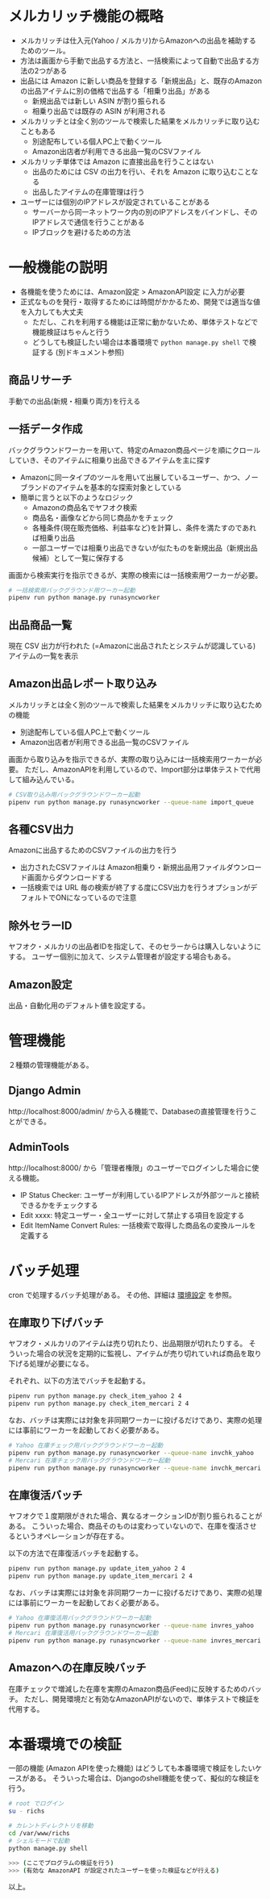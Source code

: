 # メルカリッチ機能の概略

- メルカリッチは仕入元(Yahoo / メルカリ)からAmazonへの出品を補助するためのツール。
- 方法は画面から手動で出品する方法と、一括検索によって自動で出品する方法の2つがある
- 出品には Amazon に新しい商品を登録する「新規出品」と、既存のAmazonの出品アイテムに別の価格で出品する「相乗り出品」がある
  - 新規出品では新しい ASIN が割り振られる
  - 相乗り出品では既存の ASIN が利用される
- メルカリッチとは全く別のツールで検索した結果をメルカリッチに取り込むこともある
  - 別途配布している個人PC上で動くツール
  - Amazon出店者が利用できる出品一覧のCSVファイル
- メルカリッチ単体では Amazon に直接出品を行うことはない
  - 出品のためには CSV の出力を行い、それを Amazon に取り込むことなる
  - 出品したアイテムの在庫管理は行う
- ユーザーには個別のIPアドレスが設定されていることがある
  - サーバーから同一ネットワーク内の別のIPアドレスをバインドし、そのIPアドレスで通信を行うことがある
  - IPブロックを避けるための方法


# 一般機能の説明

- 各機能を使うためには、Amazon設定 > AmazonAPI設定 に入力が必要
- 正式なものを発行・取得するためには時間がかかるため、開発では適当な値を入力しても大丈夫
  - ただし、これを利用する機能は正常に動かないため、単体テストなどで機能検証はちゃんと行う
  - どうしても検証したい場合は本番環境で `python manage.py shell` で検証する (別ドキュメント参照)


## 商品リサーチ

手動での出品(新規・相乗り両方)を行える


## 一括データ作成

バックグラウンドワーカーを用いて、特定のAmazon商品ページを順にクロールしていき、そのアイテムに相乗り出品できるアイテムを主に探す

- Amazonに同一タイプのツールを用いて出展しているユーザー、かつ、ノーブランドのアイテムを基本的な探索対象としている
- 簡単に言うと以下のようなロジック
  - Amazonの商品名でヤフオク検索
  - 商品名・画像などから同じ商品かをチェック
  - 各種条件(現在販売価格、利益率など)を計算し、条件を満たすのであれば相乗り出品
  - 一部ユーザーでは相乗り出品できないが似たものを新規出品（新規出品候補）として一覧に保存する


画面から検索実行を指示できるが、実際の検索には一括検索用ワーカーが必要。

```bash
# 一括検索用バックグラウンド用ワーカー起動
pipenv run python manage.py runasyncworker
```


## 出品商品一覧

現在 CSV 出力が行われた (=Amazonに出品されたとシステムが認識している) アイテムの一覧を表示


## Amazon出品レポート取り込み

メルカリッチとは全く別のツールで検索した結果をメルカリッチに取り込むための機能

- 別途配布している個人PC上で動くツール
- Amazon出店者が利用できる出品一覧のCSVファイル

画面から取り込みを指示できるが、実際の取り込みには一括検索用ワーカーが必要。
ただし、AmazonAPIを利用しているので、Import部分は単体テストで代用して組み込んでいる。


```bash
# CSV取り込み用バックグラウンドワーカー起動
pipenv run python manage.py runasyncworker --queue-name import_queue
```


## 各種CSV出力

Amazonに出品するためのCSVファイルの出力を行う

- 出力されたCSVファイルは Amazon相乗り・新規出品用ファイルダウンロード画面からダウンロードする
- 一括検索では URL 毎の検索が終了する度にCSV出力を行うオプションがデフォルトでONになっているので注意


## 除外セラーID

ヤフオク・メルカリの出品者IDを指定して、そのセラーからは購入しないようにする。
ユーザー個別に加えて、システム管理者が設定する場合もある。


## Amazon設定

出品・自動化用のデフォルト値を設定する。


# 管理機能

２種類の管理機能がある。

## Django Admin 

http://localhost:8000/admin/ から入る機能で、Databaseの直接管理を行うことができる。


## AdminTools 

http://localhost:8000/ から「管理者権限」のユーザーでログインした場合に使える機能。

- IP Status Checker: ユーザーが利用しているIPアドレスが外部ツールと接続できるかをチェックする
- Edit xxxx: 特定ユーザー・全ユーザーに対して禁止する項目を設定する
- Edit ItemName Convert Rules: 一括検索で取得した商品名の変換ルールを定義する


# バッチ処理

cron で処理するバッチ処理がある。
その他、詳細は [環境設定](./environment.md) を参照。


## 在庫取り下げバッチ

ヤフオク・メルカリのアイテムは売り切れたり、出品期限が切れたりする。
そういった場合の状況を定期的に監視し、アイテムが売り切れていれば商品を取り下げる処理が必要になる。

それぞれ、以下の方法でバッチを起動する。

```bash
pipenv run python manage.py check_item_yahoo 2 4
pipenv run python manage.py check_item_mercari 2 4
```

なお、バッチは実際には対象を非同期ワーカーに投げるだけであり、実際の処理には事前にワーカーを起動しておく必要がある。

```bash
# Yahoo 在庫チェック用バックグラウンドワーカー起動
pipenv run python manage.py runasyncworker --queue-name invchk_yahoo
# Mercari 在庫チェック用バックグラウンドワーカー起動
pipenv run python manage.py runasyncworker --queue-name invchk_mercari
```


## 在庫復活バッチ

ヤフオクで１度期限がきれた場合、異なるオークションIDが割り振られることがある。
こういった場合、商品そのものは変わっていないので、在庫を復活させるというオペレーションが存在する。

以下の方法で在庫復活バッチを起動する。


```bash
pipenv run python manage.py update_item_yahoo 2 4
pipenv run python manage.py update_item_mercari 2 4
```

なお、バッチは実際には対象を非同期ワーカーに投げるだけであり、実際の処理には事前にワーカーを起動しておく必要がある。

```bash
# Yahoo 在庫復活用バックグラウンドワーカー起動
pipenv run python manage.py runasyncworker --queue-name invres_yahoo
# Mercari 在庫復活用バックグラウンドワーカー起動
pipenv run python manage.py runasyncworker --queue-name invres_mercari
```


## Amazonへの在庫反映バッチ

在庫チェックで増減した在庫を実際のAmazon商品(Feed)に反映するためのバッチ。
ただし、開発環境だと有効なAmazonAPIがないので、単体テストで検証を代用する。



# 本番環境での検証

一部の機能 (Amazon APIを使った機能) はどうしても本番環境で検証をしたいケースがある。
そういった場合は、Djangoのshell機能を使って、擬似的な検証を行う。

```bash
# root でログイン
su - richs

# カレントディレクトリを移動
cd /var/www/richs
# シェルモードで起動
python manage.py shell

>>> (ここでプログラムの検証を行う)
>>> (有効な AmazonAPI が設定されたユーザーを使った検証などが行える)
```


以上。
